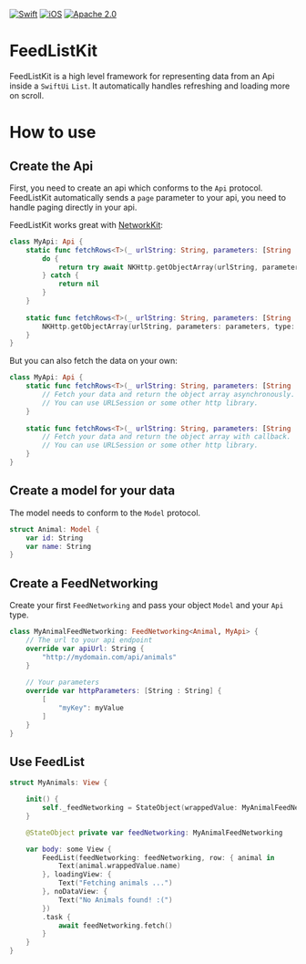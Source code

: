 [![Swift](https://img.shields.io/badge/Swift-5.6-brightgreen.svg?colorA=orange&colorB=4F4F4F)](https://swift.org)
[![iOS](https://img.shields.io/badge/iOS-15-brightgreen.svg?colorA=orange&colorB=4F4F4F)](https://www.apple.com/ios)
[![Apache 2.0](https://img.shields.io/badge/License-Apache%202.0-brightgreen.svg?colorA=orange&colorB=4F4F4F)](https://www.apache.org/licenses/LICENSE-2.0)

# FeedListKit
FeedListKit is a high level framework for representing data from an Api inside a ``SwiftUi`` ``List``. It automatically handles refreshing and loading more on scroll.

# How to use

## Create the Api
First, you need to create an api which conforms to the ``Api`` protocol. FeedListKit automatically sends a ``page`` parameter to your api, you need to handle paging directly in your api.

FeedListKit works great with [NetworkKit](https://github.com/knoggl/NetworkKit):
```swift
class MyApi: Api {
    static func fetchRows<T>(_ urlString: String, parameters: [String : String]?, type: T.Type) async -> [T]? where T : Model {
        do {
            return try await NKHttp.getObjectArray(urlString, parameters: parameters, type: type)
        } catch {
            return nil
        }
    }
    
    static func fetchRows<T>(_ urlString: String, parameters: [String : String]?, type: T.Type, callback: @escaping ([T]?) -> ()) where T : Model {
        NKHttp.getObjectArray(urlString, parameters: parameters, type: type, callback: callback)
    }
}
```

But you can also fetch the data on your own:
```swift
class MyApi: Api {
    static func fetchRows<T>(_ urlString: String, parameters: [String : String]?, type: T.Type) async -> [T]? where T : Model {
        // Fetch your data and return the object array asynchronously.
        // You can use URLSession or some other http library.
    }
    
    static func fetchRows<T>(_ urlString: String, parameters: [String : String]?, type: T.Type, callback: @escaping ([T]?) -> ()) where T : Model {
        // Fetch your data and return the object array with callback.
        // You can use URLSession or some other http library.
    }
}
```

## Create a model for your data
The model needs to conform to the ``Model`` protocol.
```swift
struct Animal: Model {
    var id: String
    var name: String
}
```


## Create a FeedNetworking
Create your first ``FeedNetworking`` and pass your object ``Model`` and your ``Api`` type.
```swift
class MyAnimalFeedNetworking: FeedNetworking<Animal, MyApi> {
    // The url to your api endpoint
    override var apiUrl: String {
        "http://mydomain.com/api/animals"
    }
    
    // Your parameters
    override var httpParameters: [String : String] {
        [
            "myKey": myValue
        ]
    }
}
```

## Use FeedList
```swift
struct MyAnimals: View {

    init() {
        self._feedNetworking = StateObject(wrappedValue: MyAnimalFeedNetworking())
    }

    @StateObject private var feedNetworking: MyAnimalFeedNetworking

    var body: some View {
        FeedList(feedNetworking: feedNetworking, row: { animal in
            Text(animal.wrappedValue.name)
        }, loadingView: {
            Text("Fetching animals ...")
        }, noDataView: {
            Text("No Animals found! :(")
        })
        .task {
            await feedNetworking.fetch()
        }
    }
}
```
